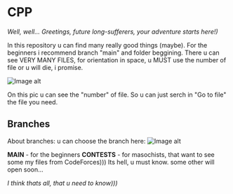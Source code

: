 # CPP
*Well, well... 
Greetings, future long-sufferers, your adventure starts here!)*

In this repository u can find many really good things (maybe). For the beginners i recommend branch "main" and folder beggining. There u can see VERY MANY FILES, for orientation in space, u MUST use the number of file or u will die, i promise.

![Image alt](https://wmpics.space/di-PRMY.png "numbers")

On this pic u can see the "number" of file. So u can just serch in "Go to file" the file you need.


## Branches
About branches: u can choose the branch here:
![Image alt](https://wmpics.space/di-BF4Q.png "Branches")

**MAIN** - for the beginners
**CONTESTS** - for masochists, that want to see some my files from CodeForces))) Its hell, u must know.
some other will open soon...

*I think thats all, that u need to know)))*
